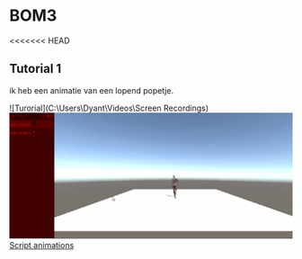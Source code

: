 # BOM3


<<<<<<< HEAD

## Tutorial 1
ik heb een animatie van een lopend popetje. 

![Turorial](C:\Users\Dyant\Videos\Screen Recordings)
![Tutorial 1 gif](tutorial_1_2.gif)
[Script animations](ArcadeM3/Assets/Scripts/Animation.cs)




